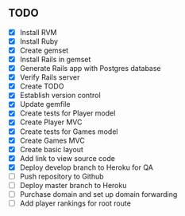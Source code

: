 ## TODO

- [x] Install RVM
- [x] Install Ruby
- [x] Create gemset
- [x] Install Rails in gemset
- [x] Generate Rails app with Postgres database
- [x] Verify Rails server
- [x] Create TODO
- [x] Establish version control
- [x] Update gemfile
- [x] Create tests for Player model
- [x] Create Player MVC
- [x] Create tests for Games model
- [x] Create Games MVC
- [x] Create basic layout
- [x] Add link to view source code
- [x] Deploy develop branch to Heroku for QA
- [ ] Push repository to Github
- [ ] Deploy master branch to Heroku
- [ ] Purchase domain and set up domain forwarding
- [ ] Add player rankings for root route
